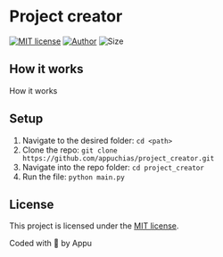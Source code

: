 # Project creator

[![MIT license](https://img.shields.io/github/license/appuchias/project_creator?style=flat-square)](https://github.com/appuchias/project_creator/blob/master/LICENSE)
[![Author](https://img.shields.io/badge/Project%20by-Appu-9cf?style=flat-square)](https://github.com/appuchias)
![Size](https://img.shields.io/github/repo-size/appuchias/project_creator?color=orange&style=flat-square)

## How it works

How it works

## Setup

1. Navigate to the desired folder: `cd <path>`
1. Clone the repo: `git clone https://github.com/appuchias/project_creator.git`
1. Navigate into the repo folder: `cd project_creator`
1. Run the file: `python main.py`

## License

This project is licensed under the [MIT license](https://github.com/appuchias/project_creator/blob/master/LICENSE).

Coded with 🖤 by Appu

